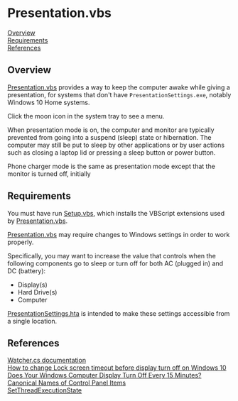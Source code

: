 # Presentation.vbs

[Overview]  
[Requirements]  
[References]  

## Overview

[Presentation.vbs] provides a way to keep the computer awake while giving a presentation, for systems that don't have `PresentationSettings.exe`, notably Windows 10 Home systems.  

Click the moon icon in the system tray to see a menu.  
  
When presentation mode is on, the computer and monitor are typically prevented from going into a suspend (sleep) state or hibernation. The computer may still be put to sleep by other applications or by user actions such as closing a laptop lid or pressing a sleep button or power button.  

Phone charger mode is the same as presentation mode except that the monitor is turned off, initially

## Requirements

You must have run [Setup.vbs], which installs the VBScript extensions used by [Presentation.vbs].

[Presentation.vbs] may require changes to Windows settings in order to work properly.

Specifically, you may want to increase the value that controls when the following components go to sleep or turn off for both AC (plugged in) and DC (battery):  

- Display(s)  
- Hard Drive(s)  
- Computer  

[PresentationSettings.hta] is intended to make these settings accessible from a single location.

## References  

[Watcher.cs documentation](../docs/CSharpClasses.md#user-content-watcher "github.com\koswald\VBScript")  
[How to change Lock screen timeout before display turn off on Windows 10]  
[Does Your Windows Computer Display Turn Off Every 15 Minutes?]  
[Canonical Names of Control Panel Items]  
[SetThreadExecutionState]  

[Overview]: #overview  
[Requirements]: #requirements  
[References]: #references  

[Setup.vbs]: ../Setup.vbs
[Presentation.vbs]: Presentation.vbs
[PresentationSettings.hta]: PresentationSettings.hta

[How to change Lock screen timeout before display turn off on Windows 10]: https://www.windowscentral.com/how-extend-lock-screen-timeout-display-turn-windows-10 "windowscentral.com"
[Does Your Windows Computer Display Turn Off Every 15 Minutes?]: https://www.online-tech-tips.com/windows-7/does-your-windows-7-computer-display-turn-off-every-15-minutes/ "online-tech-tips.com"
[Canonical Names of Control Panel Items]: https://learn.microsoft.com/en-us/windows/desktop/shell/controlpanel-canonical-names "learn.microsoft.com"
[SetThreadExecutionState]: https://learn.microsoft.com/en-us/windows/desktop/api/winbase/nf-winbase-setthreadexecutionstate "learn.microsoft.com"
